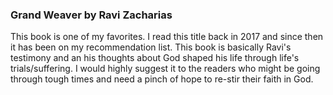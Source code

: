 ### Grand Weaver by Ravi Zacharias

This book is one of my favorites. I read this title back in 2017 and since then it has been on my recommendation list. This book is basically Ravi's testimony and an his thoughts about God shaped his life through life's trials/suffering. I would highly suggest it to the readers who might be going through tough times and need a pinch of hope to re-stir their faith in God. 
